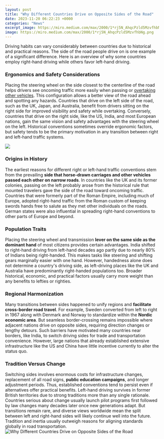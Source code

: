 ```yaml
---
layout: post
title: "Why Different Countries Drive on Opposite Sides of the Road"
date: 2023-11-20 06:22:23 +0000
categories: "News"
excerpt_image: https://miro.medium.com/max/2000/1*rj5N_AhqcPzld5MzvfhbNg.png
image: https://miro.medium.com/max/2000/1*rj5N_AhqcPzld5MzvfhbNg.png
---
```


Driving habits can vary considerably between countries due to historical and practical reasons. The side of the road people drive on is one example of a significant difference. Here is an overview of why some countries employ right-hand driving while others favor left-hand driving.
### Ergonomics and Safety Considerations
Placing the steering wheel on the side closest to the centerline of the road helps drivers see oncoming traffic more easily when passing or [overtaking other vehicles](https://fistore.mysenprints.com/collection/alejos). This configuration allows a better view of the road ahead and spotting any hazards. Countries that drive on the left side of the road, such as the UK, Japan, and Australia, benefit from drivers sitting on the right side for improved visibility and safety while overtaking. 
Conversely, countries that drive on the right side, like the US, India, and most European nations, gain the same vision and safety advantages with the steering wheel on the left. Historical conventions sometimes override ergonomic factors, but safety tends to be the primary motivation in any transition between right and left-hand traffic systems.

![](https://en.protothema.gr/wp-content/uploads/2017/05/drive.jpg)
### Origins in History
The earliest reasons for different right or left-hand traffic conventions stem from the prevailing **side that horse-drawn carriages and other vehicles passed each other on narrow roads**. In countries like the UK and its former colonies, passing on the left probably arose from the historical rule that mounted travelers gave the side of the road toward oncoming traffic.
Countries that were formerly part of the Roman Empire, including much of Europe, adopted right-hand traffic from the Roman custom of keeping swords hands free to salute as they met other individuals on the roads. German states were also influential in spreading right-hand conventions to other parts of Europe and beyond.
### Population Traits
Placing the steering wheel and transmission **lever on the same side as the dominant hand** of most citizens provides certain advantages. India shifted to right-hand driving from left-hand decades ago partly due to nearly 80% of Indians being right-handed. This makes tasks like steering and shifting gears marginally easier with one hand.
However, handedness alone does not determine a country's driving side, as left-driving places like the UK and Australia have predominantly right-handed populations too. Broader historical, economic, and practical factors usually carry more weight than any benefits to lefties or righties.
### Regional Harmonization
Many transitions between sides happened to unify regions and **facilitate cross-border road travel**. For example, Sweden converted from left to right in 1967 along with Denmark and Norway to standardize within the **Nordic economic area**. But seamless border-crossing remains impossible where adjacent nations drive on opposite sides, requiring direction changes or lengthy detours. 
Such barriers have motivated many countries near borders, like India, to switch driving sides for trade and transportation convenience. However, large nations that already established extensive infrastructure like the US and China have little incentive currently to alter the status quo.
### Tradition Versus Change 
Switching sides involves enormous costs for infrastructure changes, replacement of all road signs, **public education campaigns**, and longer adjustment periods. Thus, established conventions tend to persist even if alternatives offer practical benefits. Left-hand driving survives in former British territories due to strong traditions more than any single rationale.
Countries serious about change usually launch pilot programs first followed by law changes many decades later once new generations adapt. But transitions remain rare, and diverse views worldwide mean the split between left and right-hand sides will likely continue well into the future. Tradition and inertia usually outweigh reasons for aligning standards globally in road transportation.
![Why Different Countries Drive on Opposite Sides of the Road](https://miro.medium.com/max/2000/1*rj5N_AhqcPzld5MzvfhbNg.png)